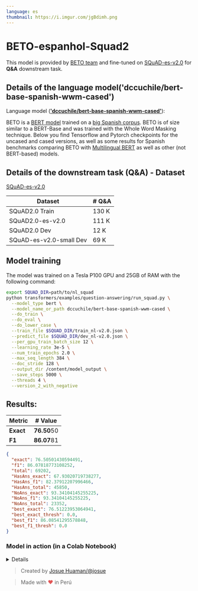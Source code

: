 ```yaml
---
language: es
thumbnail: https://i.imgur.com/jgBdimh.png
---
```


# BETO-espanhol-Squad2

This model is provided by [BETO team](https://github.com/dccuchile/beto) and fine-tuned on [SQuAD-es-v2.0](https://github.com/ccasimiro88/TranslateAlignRetrieve) for **Q&A** downstream task.

## Details of the language model('dccuchile/bert-base-spanish-wwm-cased')

Language model ([**'dccuchile/bert-base-spanish-wwm-cased'**](https://github.com/dccuchile/beto/blob/master/README.md)):

BETO is a [BERT model](https://github.com/google-research/bert) trained on a [big Spanish corpus](https://github.com/josecannete/spanish-corpora). BETO is of size similar to a BERT-Base and was trained with the Whole Word Masking technique. Below you find Tensorflow and Pytorch checkpoints for the uncased and cased versions, as well as some results for Spanish benchmarks comparing BETO with [Multilingual BERT](https://github.com/google-research/bert/blob/master/multilingual.md) as well as other (not BERT-based) models.

## Details of the downstream task (Q&A) - Dataset
[SQuAD-es-v2.0](https://github.com/ccasimiro88/TranslateAlignRetrieve)

| Dataset                | # Q&A |
| ---------------------- | ----- |
| SQuAD2.0 Train         | 130 K |
| SQuAD2.0-es-v2.0       | 111 K |
| SQuAD2.0 Dev           | 12  K |
| SQuAD-es-v2.0-small Dev| 69  K |

## Model training

The model was trained on a Tesla P100 GPU and 25GB of RAM with the following command:

```bash
export SQUAD_DIR=path/to/nl_squad
python transformers/examples/question-answering/run_squad.py \
  --model_type bert \
  --model_name_or_path dccuchile/bert-base-spanish-wwm-cased \
  --do_train \
  --do_eval \
  --do_lower_case \
  --train_file $SQUAD_DIR/train_nl-v2.0.json \
  --predict_file $SQUAD_DIR/dev_nl-v2.0.json \
  --per_gpu_train_batch_size 12 \
  --learning_rate 3e-5 \
  --num_train_epochs 2.0 \
  --max_seq_length 384 \
  --doc_stride 128 \
  --output_dir /content/model_output \
  --save_steps 5000 \
  --threads 4 \
  --version_2_with_negative 
```

## Results:


  | Metric               | # Value |
| ---------------------- | ----- |
| **Exact**              | **76.50**50 |
| **F1**                 | **86.07**81 |

```json
{
  "exact": 76.50501430594491,
  "f1": 86.07818773108252,
  "total": 69202,
  "HasAns_exact": 67.93020719738277,
  "HasAns_f1": 82.37912207996466,
  "HasAns_total": 45850,
  "NoAns_exact": 93.34104145255225,
  "NoAns_f1": 93.34104145255225,
  "NoAns_total": 23352,
  "best_exact": 76.51223953064941,
  "best_exact_thresh": 0.0,
  "best_f1": 86.08541295578848,
  "best_f1_thresh": 0.0
}
```

### Model in action (in a Colab Notebook)
<details>

1.  Set the context and ask some questions:

![Set context and questions](https://media.giphy.com/media/mCIaBpfN0LQcuzkA2F/giphy.gif)

2.  Run predictions:

![Run the model](https://media.giphy.com/media/WT453aptcbCP7hxWTZ/giphy.gif)
</details>

> Created by [Josue Huaman/@josue](https://twitter.com/Josuehu_)

> Made with <span style="color: #e25555;">&hearts;</span> in Perú 
